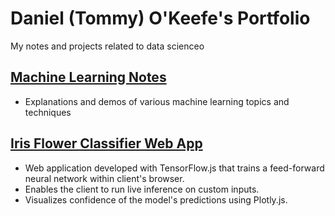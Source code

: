 # Daniel (Tommy) O'Keefe's Portfolio
My notes and projects related to data scienceo

## [Machine Learning Notes](https://github.com/DanOKeefe/Machine-Learning-Notes)
- Explanations and demos of various machine learning topics and techniques

## [Iris Flower Classifier Web App](https://danokeefe.github.io/iris.html)
- Web application developed with TensorFlow.js that trains a feed-forward neural network within client's browser.
- Enables the client to run live inference on custom inputs.
- Visualizes confidence of the model's predictions using Plotly.js.
